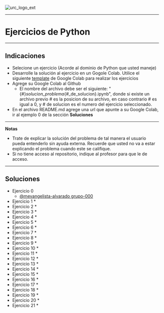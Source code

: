 ![urc_logo_ext](https://github.com/URC-MAC/.github/assets/28746720/1d2b04df-5870-457b-82ab-4eb97ec99e17)
___

# Ejercicios de Python 

_____

## Indicaciones

* Selecione un ejercicio (Acorde al dominio de Python que usted maneje)
* Desarrolle la solución al ejercicio en un Gogole Colab. Utilice el siguiente [template](https://colab.research.google.com/drive/10vygSH7z_Nz6L0yswGtYL_OYL4pkwzbc?usp=sharing) de Google Colab para realizar los ejercicios 
* Agrege su Google Colab al Github
	* El nombre del archivo debe ser el siguiente: "{#}_solucion_problema_{#_de_solucion}.ipynb", donde si existe un archivo previo # es la posicion de su archivo, en caso contrario # es igual a 0, y  # de solucion es el numero del ejercicio seleccionado.
* En el archivo README.md agrege una url que apunte a su Google Colab, ir al ejemplo 0 de la sección __Soluciones__

_____

**Notas**
* Trate de explicar la solución del problema de tal manera el usuario pueda entenderlo sin ayuda externa. Recuerde que usted no va a estar explicando el problema cuando este se califique.
* Si no tiene acceso al repositorio, indique al profesor para que le de acceso.

_____

## Soluciones

* Ejercicio 0
	* [@mevangelista-alvarado grupo-000](colab-url)
* Ejercicio 1
	* 
* Ejercicio 2
	*
* Ejercicio 3
	*
* Ejercicio 4
	* 
* Ejercicio 5
	* 
* Ejercicio 6
	*
* Ejercicio 7
	* 
* Ejercicio 8
	* 
* Ejercicio 9
	*
* Ejercicio 10
	* 
* Ejercicio 11
	* 
* Ejercicio 12
	*
* Ejercicio 13
	* 
* Ejercicio 14
	* 
* Ejercicio 15
	*
* Ejercicio 16
	* 
* Ejercicio 17
	* 
* Ejercicio 18
	*
* Ejercicio 19
	* 
* Ejercicio 20
	* 
* Ejercicio 21
	*
